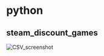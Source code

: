 # python
## steam_discount_games
![CSV_screenshot](../python/images/steam_discount_games/csv_shot.png)
